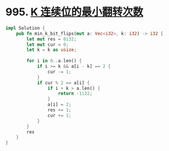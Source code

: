 # 995. [K 连续位的最小翻转次数](https://leetcode-cn.com/problems/minimum-number-of-k-consecutive-bit-flips/)

```rust
impl Solution {
    pub fn min_k_bit_flips(mut a: Vec<i32>, k: i32) -> i32 {
        let mut res = 0i32;
        let mut cur = 0;
        let k = k as usize;
        
        for i in 0..a.len() {
            if i >= k && a[i - k] == 2 {
                cur -= 1;
            }
            if cur % 2 == a[i] {
                if i + k > a.len() {
                    return -1i32;
                }
                a[i] = 2;
                res += 1;
                cur += 1;
            }
        }
        res
    }
}
```


